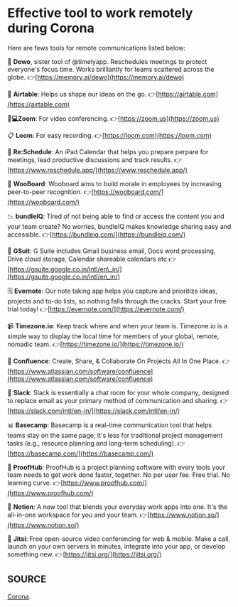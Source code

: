 # Effective tool to work remotely during Corona

Here are fews tools for remote communications listed below:

🎯 **Dewo**, sister tool of @timelyapp. Reschedules meetings to protect everyone's focus time. Works brilliantly for teams scattered across the globe. 👉[https://memory.ai/dewo](https://memory.ai/dewo)

📃 **Airtable**: Helps us shape our ideas on the go. 👉[https://airtable.com](https://airtable.com)

👩‍**💻Zoom**: For video conferencing. 👉[https://zoom.us](https://zoom.us)

📋 **Loom**: For easy recording. 👉[https://loom.com](https://loom.com)

📅 **Re:Schedule**: An iPad Calendar that helps you prepare perpare for meetings, lead productive discussions and track results. 👉[https://www.reschedule.app/](https://www.reschedule.app/)

📖 **WooBoard**: Wooboard aims to build morale in employees by increasing peer-to-peer recognition. 👉[https://wooboard.com/](https://wooboard.com/)

📉 **bundleIQ**: Tired of not being able to find or access the content you and your team create? No worries, bundleIQ makes knowledge sharing easy and accessible. 👉[https://bundleiq.com/](https://bundleiq.com/)

📑 **GSuit**: G Suite includes Gmail business email, Docs word processing, Drive cloud storage, Calendar shareable calendars etc 👉[https://gsuite.google.co.in/intl/en\_in/](https://gsuite.google.co.in/intl/en_in/)

🗒 **Evernote**: Our note taking app helps you capture and prioritize ideas, projects and to-do lists, so nothing falls through the cracks. Start your free trial today! 👉[https://evernote.com/](https://evernote.com/)

📹 **Timezone.io**: Keep track where and when your team is. Timezone.io is a simple way to display the local time for members of your global, remote, nomadic team. 👉[https://timezone.io/](https://timezone.io/)

📏 **Confluence**: Create, Share, & Collaborate On Projects All In One Place. 👉[https://www.atlassian.com/software/confluence](https://www.atlassian.com/software/confluence)

🔗 **Slack**: Slack is essentially a chat room for your whole company, designed to replace email as your primary method of communication and sharing. 👉[https://slack.com/intl/en-in/](https://slack.com/intl/en-in/)

📊 **Basecamp**: Basecamp is a real-time communication tool that helps teams stay on the same page; it's less for traditional project management tasks \(e.g., resource planning and long-term scheduling\). 👉[https://basecamp.com/](https://basecamp.com/)

💌 **ProofHub**: ProofHub is a project planning software with every tools your team needs to get work done faster, together. No per user fee. Free trial. No learning curve. 👉[https://www.proofhub.com/](https://www.proofhub.com/)

📓 **Notion**: A new tool that blends your everyday work apps into one. It's the all-in-one workspace for you and your team. 👉[https://www.notion.so/](https://www.notion.so/)

🧾 **Jitsi**: Free open-source video conferencing for web & mobile. Make a call, launch on your own servers in minutes, integrate into your app, or develop something new. 👉[https://jitsi.org/](https://jitsi.org/)

## SOURCE

[Corona](https://github.com/AllenAJ/Corona).


